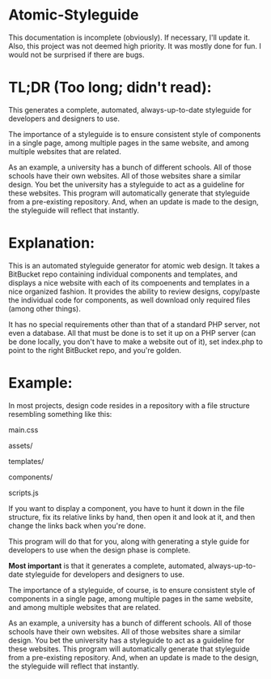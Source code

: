 # Atomic-Styleguide

This documentation is incomplete (obviously). If necessary, I'll update it.
Also, this project was not deemed high priority. It was mostly done for fun. I would not be surprised if there are bugs.

# TL;DR (Too long; didn't read):

This generates a complete, automated, always-up-to-date styleguide for developers and designers
to use.

The importance of a styleguide is to ensure consistent style of components in a single page, among multiple pages in the same
website, and among multiple websites that are related.

As an example, a university has a bunch of different schools. All of those schools have their own websites. All of those websites share
a similar design. You bet the university has a styleguide to act as a guideline for these websites. This program will automatically generate
that styleguide from a pre-existing repository. And, when an update is made to the design, the styleguide will reflect that <bold>instantly</bold>.

# Explanation:

This is an automated styleguide generator for atomic web design. It takes a BitBucket repo containing individual components and templates, and
displays a nice website with each of its compoenents and templates in a nice organized fashion. It provides the ability to review designs,
copy/paste the individual code for components, as well download only required files (among other things). 

It has no special requirements other than that of a standard PHP server,
not even a database. All that must be done is to set it up on a PHP server (can be done locally, you don't have to make a website out of it),
set index.php to point to the right BitBucket repo, and you're golden.

# Example:

In most projects, design code resides in a repository with a file structure resembling something like this:

main.css

assets/

templates/

components/

scripts.js

If you want to display a component, you have to hunt it down in the file structure, fix its relative links by hand,
then open it and look at it, and then change the links back when you're done.

This program will do that for you, along with generating a style guide for developers to use when the design phase is complete.

<strong>Most important</strong> is that it generates a complete, automated, always-up-to-date styleguide for developers and designers
to use.

The importance of a styleguide, of course, is to ensure consistent style of components in a single page, among multiple pages in the same
website, and among multiple websites that are related.

As an example, a university has a bunch of different schools. All of those schools have their own websites. All of those websites share
a similar design. You bet the university has a styleguide to act as a guideline for these websites. This program will automatically generate
that styleguide from a pre-existing repository. And, when an update is made to the design, the styleguide will reflect that <bold>instantly</bold>.
